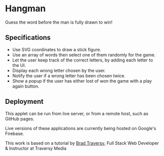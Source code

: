 # Hangman

Guess the word before the man is fully drawn to win!

## Specifications

* Use SVG coordinates to draw a stick figure.
* Use an array of words then select one of them randomly for the game.
* Let the user keep track of the correct letters, by adding each letter to the UI.
* Display each wrong letter chosen by the user.
* Notify the user if a wrong letter has been chosen twice.
* Show a popup if the user has either lost of won the game with a play again button.

## Deployment

This applet can be run from live server, or from a remote host, such as GitHub pages.

Live versions of these applications are currently being hosted on Google's Firebase.

This work is based on a tutorial by [Brad Traversy](https://www.udemy.com/user/brad-traversy/), Full Stack Web Developer & Instructor at Traversy Media

